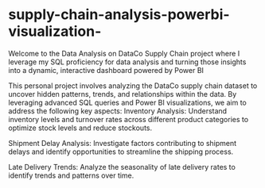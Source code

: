 # supply-chain-analysis-powerbi-visualization-
Welcome to the Data Analysis on DataCo Supply Chain project where I leverage my SQL proficiency for data analysis and turning those insights into a dynamic, interactive dashboard powered by Power BI


This personal project involves analyzing the DataCo supply chain dataset to uncover hidden patterns, trends, and relationships within the data. By leveraging advanced SQL queries and Power BI visualizations, we aim to address the following key aspects:
Inventory Analysis: Understand inventory levels and turnover rates across different product categories to optimize stock levels and reduce stockouts.

Shipment Delay Analysis: Investigate factors contributing to shipment delays and identify opportunities to streamline the shipping process.

Late Delivery Trends: Analyze the seasonality of late delivery rates to identify trends and patterns over time.

